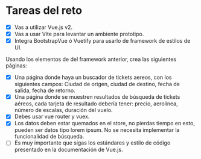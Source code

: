 # Tareas del reto
- [x] Vas a utilizar Vue.js v2.
- [x] Vas a usar Vite para levantar un ambiente prototipo.
- [x] Integra BootstrapVue ó Vuetify para usarlo de framework de estilos de UI.

Usando los elementos de del framework anterior, crea las siguientes páginas:
- [x] Una página donde haya un buscador de tickets aereos, con los siguientes campos: Ciudad de origen, ciudad de destino, fecha de salida, fecha de retorno.
- [x] Una página donde se muestren resultados de búsqueda de tickets aéreos, cada tarjeta de resultado debería tener: precio, aerolínea, número de escalas, duración del vuelo.
- [x] Debes usar vue router y vuex.
- [x] Los datos deben estar quemados en el store, no pierdas tiempo en esto, pueden ser datos tipo lorem ipsum. No se necesita implementar la funcionalidad de búsqueda.
- [ ] Es muy importante que sigas los estándares y estilo de código presentado en la documentación de Vue.js.